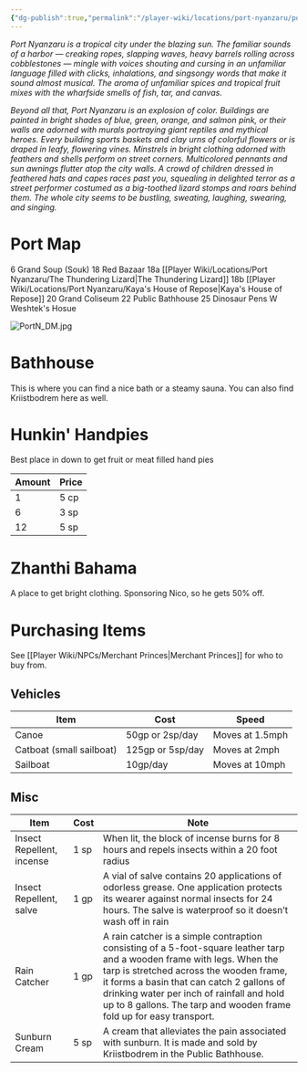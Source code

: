 ```yaml
---
{"dg-publish":true,"permalink":"/player-wiki/locations/port-nyanzaru/port-nyanzaru/","noteIcon":""}
---
```


_Port Nyanzaru is a tropical city under the blazing sun. The familiar sounds of a harbor — creaking ropes, slapping waves, heavy barrels rolling across cobblestones — mingle with voices shouting and cursing in an unfamiliar language filled with clicks, inhalations, and singsongy words that make it sound almost musical. The aroma of unfamiliar spices and tropical fruit mixes with the wharfside smells of fish, tar, and canvas._

_Beyond all that, Port Nyanzaru is an explosion of color. Buildings are painted in bright shades of blue, green, orange, and salmon pink, or their walls are adorned with murals portraying giant reptiles and mythical heroes. Every building sports baskets and clay urns of colorful flowers or is draped in leafy, flowering vines. Minstrels in bright clothing adorned with feathers and shells perform on street corners. Multicolored pennants and sun awnings flutter atop the city walls. A crowd of children dressed in feathered hats and capes races past you, squealing in delighted terror as a street performer costumed as a big-toothed lizard stomps and roars behind them. The whole city seems to be bustling, sweating, laughing, swearing, and singing._

# Port Map

6 Grand Soup (Souk)
18 Red Bazaar
18a [[Player Wiki/Locations/Port Nyanzaru/The Thundering Lizard\|The Thundering Lizard]]
18b [[Player Wiki/Locations/Port Nyanzaru/Kaya's House of Repose\|Kaya's House of Repose]]
20 Grand Coliseum
22 Public Bathhouse
25 Dinosaur Pens
W Weshtek's Hosue


![PortN_DM.jpg](/img/user/Maps/PortN_DM.jpg)

# Bathhouse

This is where you can find a nice bath or a steamy sauna. You can also find Kriistbodrem here as well.

# Hunkin' Handpies

Best place in down to get fruit or meat filled hand pies

| Amount | Price |
| ------ | ----- |
| 1      | 5 cp  |
| 6      | 3 sp  |
| 12     | 5 sp  |
# Zhanthi Bahama

A place to get bright clothing. Sponsoring Nico, so he gets 50% off.

# Purchasing Items

See [[Player Wiki/NPCs/Merchant Princes\|Merchant Princes]] for who to buy from.

## Vehicles

| Item                     | Cost             | Speed           |
| ------------------------ | ---------------- | --------------- |
| Canoe                    | 50gp or 2sp/day  | Moves at 1.5mph |
| Catboat (small sailboat) | 125gp or 5sp/day | Moves at 2mph   |
| Sailboat                 | 10gp/day         | Moves at 10mph  |

## Misc

| Item                      | Cost | Note                                                                                                                                                                                                                                                                                                                                 |
| ------------------------- | ---- | ------------------------------------------------------------------------------------------------------------------------------------------------------------------------------------------------------------------------------------------------------------------------------------------------------------------------------------ |
| Insect Repellent, incense | 1 sp | When lit, the block of incense burns for 8 hours and repels insects within a 20 foot radius                                                                                                                                                                                                                                          |
| Insect Repellent, salve   | 1 gp | A vial of salve contains 20 applications of odorless grease. One application protects its wearer against normal insects for 24 hours. The salve is waterproof so it doesn’t wash off in rain                                                                                                                                         |
| Rain Catcher              | 1 gp | A rain catcher is a simple contraption consisting of a 5-foot-square leather tarp and a wooden frame with legs. When the tarp is stretched across the wooden frame, it forms a basin that can catch 2 gallons of drinking water per inch of rainfall and hold up to 8 gallons. The tarp and wooden frame fold up for easy transport. |
| Sunburn Cream             | 5 sp | A cream that alleviates the pain associated with sunburn. It is made and sold by Kriistbodrem in the Public Bathhouse.                                                                                                                                                                                                               |
